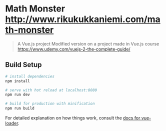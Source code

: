 # Math Monster http://www.rikukukkaniemi.com/math-monster
> A Vue.js project
> Modified version on a project made in Vue.js course https://www.udemy.com/vuejs-2-the-complete-guide/

## Build Setup

``` bash
# install dependencies
npm install

# serve with hot reload at localhost:8080
npm run dev

# build for production with minification
npm run build
```

For detailed explanation on how things work, consult the [docs for vue-loader](http://vuejs.github.io/vue-loader).
